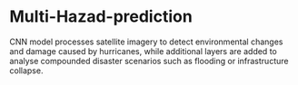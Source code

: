 # Multi-Hazad-prediction
CNN model processes satellite imagery to detect environmental changes and damage caused by hurricanes, while additional layers are added to analyse compounded disaster scenarios such as flooding or infrastructure collapse.
